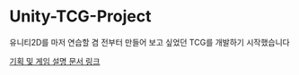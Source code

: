 # Unity-TCG-Project
유니티2D를 마저 연습할 겸 전부터 만들어 보고 싶었던 TCG를 개발하기 시작했습니다

[기획 및 게임 설명 문서 링크](https://docs.google.com/document/d/1fFhjbqWNDk90WsJ2lH9iiAbN7JBaUrRGfFWp2OVRCDQ/edit?usp=sharing)
